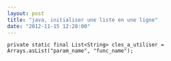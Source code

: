 ```yaml
---
layout: post
title: "java, initialiser une liste en une ligne"
date: "2012-11-15 12:28:00"
---
```


```
private static final List<String> cles_a_utiliser = Arrays.asList("param_name", "func_name");
```

<div style="height: 0; overflow: hidden;">List, Arrays, asList, Collection, Collections
</div>
